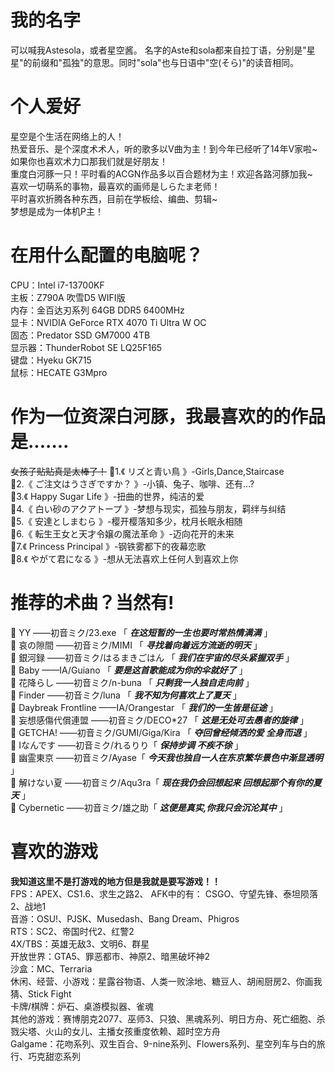 # 我的名字
可以喊我Astesola，或者星空酱。
名字的Aste和sola都来自拉丁语，分别是"星星"的前缀和"孤独"的意思。同时"sola"也与日语中"空(そら)"的读音相同。
# 个人爱好
星空是个生活在网络上的人！  
热爱音乐、是个深度术术人，听的歌多以V曲为主！到今年已经听了14年V家啦~ 如果你也喜欢术力口那我们就是好朋友！  
重度白河豚一只！平时看的ACGN作品多以百合题材为主！欢迎各路河豚加我~  
喜欢一切萌系的事物，最喜欢的画师是しらたま老师！  
平时喜欢折腾各种东西，目前在学板绘、编曲、剪辑~  
梦想是成为一体机P主！  
# 在用什么配置的电脑呢？
CPU：Intel i7-13700KF  
主板：Z790A 吹雪D5 WIFI版  
内存：金百达刃系列 64GB DDR5 6400MHz  
显卡：NVIDIA GeForce RTX 4070 Ti Ultra W OC  
固态：Predator SSD GM7000 4TB  
显示器：ThunderRobot SE LQ25F165  
键盘：Hyeku GK715  
鼠标：HECATE G3Mpro  
# 作为一位资深白河豚，我最喜欢的的作品是.......
~~女孩子贴贴真是太棒了！~~
💛1.《 リズと青い鳥 》-Girls,Dance,Staircase   
💛2.《 ご注文はうさぎですか？ 》-小镇、兔子、咖啡、还有...?  
💛3.《 Happy Sugar Life 》-扭曲的世界，纯洁的爱  
💛4.《 白い砂のアクアトープ 》-梦想与现实，孤独与朋友，羁绊与纠结  
💛5.《 安達としまむら 》-樱开樱落知多少，枕月长眠永相随  
💛6.《 転生王女と天才令嬢の魔法革命 》-迈向花开的未来  
💛7.《 Princess Principal 》-钢铁雾都下的夜幕恋歌  
💛8.《 やがて君になる 》-想从无法喜欢上任何人到喜欢上你  
# 推荐的术曲？当然有!
💛 YY ——初音ミク/23.exe 「 ***在这短暂的一生也要时常热情满满*** 」  
💛 哀の隙間 ——初音ミク/MIMI 「 ***寻找着向着远方流逝的明天*** 」  
💛 銀河録 ——初音ミク/はるまきごはん 「 ***我们在宇宙的尽头紧握双手*** 」  
💛 Baby ——IA/Guiano 「 ***要是这首歌能成为你的伞就好了*** 」  
💚 花降らし ——初音ミク/n-buna 「 ***只剩我一人独自走向前*** 」  
💚 Finder ——初音ミク/luna 「 ***我不知为何喜欢上了夏天*** 」  
💚 Daybreak Frontline ——IA/Orangestar 「 ***我们的一生皆是征途*** 」  
💚 妄想感傷代償連盟 ——初音ミク/DECO*27 「 ***这是无处可去愚者的旋律*** 」  
💙 GETCHA! ——初音ミク/GUMI/Giga/Kira 「 ***夺回曾经倾洒的爱 全身而退*** 」  
💙 Iなんです ——初音ミク/れるりり「 ***保持步调 不疾不徐*** 」  
💙 幽霊東京 ——初音ミク/Ayase「 ***今天我也独自一人在东京繁华景色中渐显透明*** 」  
💙 解けない夏 ——初音ミク/Aqu3ra「 ***现在我仍会回想起来 回想起那个有你的夏天*** 」  
💜 Cybernetic ——初音ミク/雄之助「 ***这便是真实,你我只会沉沦其中*** 」  
# 喜欢的游戏
**我知道这里不是打游戏的地方但是我就是要写游戏！！**  
FPS：APEX、CS1.6、求生之路2、 AFK中的有： CSGO、守望先锋、泰坦陨落2、战地1  
音游：OSU!、PJSK、Musedash、Bang Dream、Phigros  
RTS：SC2、帝国时代2、红警2   
4X/TBS：英雄无敌3、文明6、群星  
开放世界：GTA5、罪恶都市、神原2、暗黑破坏神2  
沙盒：MC、Terraria  
休闲、经营、小游戏：星露谷物语、人类一败涂地、糖豆人、胡闹厨房2、你画我猜、Stick Fight  
卡牌/棋牌：炉石、桌游模拟器、雀魂  
其他的游戏：赛博朋克2077、巫师3、只狼、黑魂系列、明日方舟、死亡细胞、杀戮尖塔、火山的女儿、主播女孩重度依赖、超时空方舟  
Galgame：花吻系列、双生百合、9-nine系列、Flowers系列、星空列车与白的旅行、巧克甜恋系列
